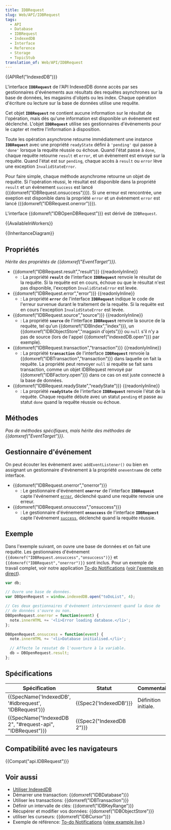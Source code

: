 ```yaml
---
title: IDBRequest
slug: Web/API/IDBRequest
tags:
  - API
  - Database
  - IDBRequest
  - IndexedDB
  - Interface
  - Reference
  - Storage
  - TopicStub
translation_of: Web/API/IDBRequest
---
```

{{APIRef("IndexedDB")}}

L'interface **`IDBRequest`** de l'API IndexedDB donne accès par ses gestionnaires d'événements aux résultats des requêtes asynchrones sur la base de données, les magasins d'objets ou les index. Chaque opération d'écriture ou lecture sur la base de données utilise une requête.

Cet objet **`IDBRequest`** ne contient aucune information sur le résultat de l'opération, mais dès qu'une information est disponible un événement est déclenché. L'objet **`IDBRequest`** utilise ses gestionnaires d'événements pour le capter et mettre l'information à disposition.

Toute les opération asynchrone retourne immédiatement une instance **`IDBRequest`** avec une propriété `readyState` défini à `'pending'` qui passe à  `'done'` lorsque la requête réussie ou échoue. Quand l'état passe à `done`, chaque requête retourne `result` et `error`, et un évènement est envoyé sur la requête. Quand l'état est sur `pending`, chaque accès à `result` ou `error` lève une exception `InvalidStateError`.

Pour faire simple, chaque méthode asynchrome retourne un objet de requête. Si l'opération réussi, le résultat est disponible dans la propriété `result` et un évènement `success` est lancé ({{domxref("IDBRequest.onsuccess")}}). Si une erreur est rencontrée, une exeption est disponible dans la propriété `error` et un évènement `error` est lancé ({{domxref("IDBRequest.onerror")}}).

L'interface {{domxref("IDBOpenDBRequest")}} est dérivé de `IDBRequest`.

{{AvailableInWorkers}}

{{InheritanceDiagram}}

## Propriétés

_Hérite des propriétés de {{domxref("EventTarget")}}._

- {{domxref("IDBRequest.result","result")}} {{readonlyInline}}
  - : La propriété **`result`** de l'interface **`IDBRequest`** renvoie le résultat de la requête. Si la requête est en cours, échoue ou que le résultat n'est pas disponible, l'exception `InvalidStateError` est levée.
- {{domxref("IDBRequest.error","error")}} {{readonlyInline}}
  - : La propriété **`error`** de l'interface **`IDBRequest`** indique le code de l'erreur survenue durant le traitement de la requête. Si la requête est en cours l'exception `InvalidStateError` est levée.
- {{domxref("IDBRequest.source","source")}} {{readonlyInline}}
  - : La propriété **`source`** de l'interface **`IDBRequest`** renvoie la source de la requête, tel qu'un {{domxref("IDBIndex","index")}}, un {{domxref("IDBObjectStore","magasin d'ojets")}} ou `null` s'il n'y a pas de source (lors de l'appel {{domxref("indexedDB.open")}} par exemple).
- {{domxref("IDBRequest.transaction","transaction")}} {{readonlyInline}}
  - : La propriété **`transaction`** de l'interface **`IDBRequest`** renvoie la {{domxref("IDBTransaction","transaction")}} dans laquelle on fait la requête. La propriété peut renvoyer `null` si requête se fait sans transaction, comme un objet IDBRequest renvoyé par {{domxref("IDBFactory.open")}} dans ce cas on est juste connecté à la base de données.
- {{domxref("IDBRequest.readyState","readyState")}} {{readonlyInline}}
  - : La propriété **`readyState`** de l'interface **`IDBRequest`** renvoie l'état de la requête. Chaque requête débute avec un statut `pending` et passe au statut `done` quand la requête réussie ou échoue.

## Méthodes

_Pas de méthodes spécifiques, mais hérite des méthodes de {{domxref("EventTarget")}}._

## Gestionnaire d'événement

On peut écouter les évènement avec `addEventListener()` ou bien en assignant un gestionnaire d'évènement à la propriété `oneventname` de cette interface.

- {{domxref("IDBRequest.onerror","onerror")}}
  - : Le gestionnaire d'événement **`onerror`** de l'interface **`IDBRequest`** capte l'événement [`error`](/en-US/docs/Web/Events/error), déclenché quand une requête renvoie une erreur.
- {{domxref("IDBRequest.onsuccess","onsuccess")}}
  - : Le gestionnaire d'événement **`onsuccess`** de l'interface **`IDBRequest`** capte l'événement [`success`](/en-US/docs/Web/Events/success), déclenché quand la requête réussie.

## Exemple

Dans l'exemple suivant, on ouvre une base de données et on fait une requête. Les gestionnaires d'événement `{{domxref("IDBRequest.onsuccess","onsuccess")}}` et `{{domxref("IDBRequest","onerror")}}` sont inclus. Pour un exemple de travail complet, voir notre application [To-do Notifications](https://github.com/mdn/to-do-notifications/) ([voir l'exemple en direct](http://mdn.github.io/to-do-notifications/)).

```js
var db;

// Ouvre une base de données.
var DBOpenRequest = window.indexedDB.open("toDoList", 4);

// Ces deux gestionnaires d'événement interviennent quand la dase de
// de données s'ouvre ou non.
DBOpenRequest.onerror = function(event) {
  note.innerHTML += '<li>Error loading database.</li>';
};

DBOpenRequest.onsuccess = function(event) {
  note.innerHTML += '<li>Database initialised.</li>';

  // Affecte le resutat de l'ouverture à la variable.
  db = DBOpenRequest.result;
};
```

## Spécifications

| Spécification                                                                | Statut                           | Commentaire          |
| ---------------------------------------------------------------------------- | -------------------------------- | -------------------- |
| {{SpecName('IndexedDB', '#idbrequest', 'IDBRequest')}}     | {{Spec2('IndexedDB')}}     | Définition initiale. |
| {{SpecName("IndexedDB 2", "#request-api", "IDBRequest")}} | {{Spec2("IndexedDB 2")}} |                      |

## Compatibilité avec les navigateurs

{{Compat("api.IDBRequest")}}

## Voir aussi

- [Utiliser IndexedDB](/fr/docs/Web/API/IndexedDB_API/Using_IndexedDB)
- Démarrer une transaction: {{domxref("IDBDatabase")}}
- Utiliser les transactions: {{domxref("IDBTransaction")}}
- Définir un intervalle de clés: {{domxref("IDBKeyRange")}}
- Récupérer et modifier vos données: {{domxref("IDBObjectStore")}}
- utiliser les curseurs: {{domxref("IDBCursor")}}
- Exemple de référence: [To-do Notifications](https://github.com/mdn/to-do-notifications/tree/gh-pages) ([view example live](http://mdn.github.io/to-do-notifications/).)
